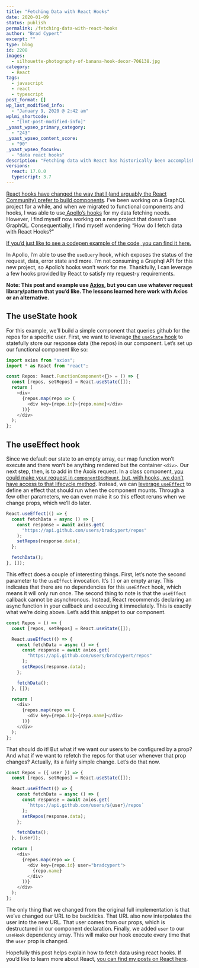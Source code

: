 ```yaml
---
title: "Fetching Data with React Hooks"
date: 2020-01-09
status: publish
permalink: /fetching-data-with-react-hooks
author: "Brad Cypert"
excerpt: ""
type: blog
id: 2208
images:
  - silhouette-photography-of-banana-hook-decor-706138.jpg
category:
  - React
tags:
  - javascript
  - react
  - typescript
post_format: []
wp_last_modified_info:
  - "January 9, 2020 @ 2:42 am"
wplmi_shortcode:
  - "[lmt-post-modified-info]"
_yoast_wpseo_primary_category:
  - "243"
_yoast_wpseo_content_score:
  - "90"
_yoast_wpseo_focuskw:
  - "data react hooks"
description: "Fetching data with React has historically been accomplished via `componentDidMount`, however, we can accomplish similar effects via useState and useEffect."
versions:
  react: 17.0.0
  typescript: 3.7
---
```


[React hooks have changed the way that I (and arguably the React Community) prefer to build components](https://reactjs.org/docs/hooks-intro.html). I’ve been working on a GraphQL project for a while, and when we migrated to functional components and hooks, I was able to use[ Apollo’s hooks](https://www.apollographql.com/docs/react/api/react-hooks/) for my data fetching needs. However, I find myself now working on a new project that doesn’t use GraphQL. Consequentially, I find myself wondering “How do I fetch data with React Hooks?”

[If you’d just like to see a codepen example of the code, you can find it here.](https://jsfiddle.net/bradcypert/jhrt40yv/6/)

In Apollo, I’m able to use the `useQuery` hook, which exposes the status of the request, data, error state and more. I’m not consuming a Graphql API for this new project, so Apollo’s hooks won’t work for me. Thankfully, I can leverage a few hooks provided by React to satisfy my request-y requirements.

**Note: This post and example use [Axios](https://github.com/axios/axios), but you can use whatever request library/pattern that you’d like. The lessons learned here work with Axios or an alternative.**

## The useState hook

For this example, we’ll build a simple component that queries github for the repos for a specific user. First, we want to leverage[ the `useState` hook](https://reactjs.org/docs/hooks-state.html) to statefully store our response data (the repos) in our component. Let’s set up our functional component like so:

```typescript
import axios from "axios";
import * as React from "react";

const Repos: React.FunctionComponent<{}> = () => {
  const [repos, setRepos] = React.useState([]);
  return (
    <div>
      {repos.map(repo => (
        <div key={repo.id}>{repo.name}</div>
      ))}
    </div>
  );
};
```

## The useEffect hook

Since we default our state to an empty array, our map function won’t execute and there won’t be anything rendered but the container `<div>`. Our next step, then, is to add in the Axois request. In a class component,[ you could make your request in `componentDidMount`, but, with hooks, we don’t have access to that lifecycle method](https://reactjs.org/docs/hooks-overview.html#effect-hook). Instead, we can [leverage `useEffect`](https://reactjs.org/docs/hooks-effect.html) to define an effect that should run when the component mounts. Through a few other parameters, we can even make it so this effect reruns when we change props, which we’ll do later.

```typescript
React.useEffect(() => {
  const fetchData = async () => {
    const response = await axios.get(
      "https://api.github.com/users/bradcypert/repos"
    );
    setRepos(response.data);
  };

  fetchData();
}, []);
```

This effect does a couple of interesting things. First, let’s note the second parameter to the `useEffect` invocation. It’s `[]` or an empty array. This indicates that there are no dependencies for this `useEffect` hook, which means it will only run once. The second thing to note is that the `useEffect` callback cannot be asynchronous. Instead, React recommends declaring an async function in your callback and executing it immediately. This is exactly what we’re doing above. Let’s add this snippet to our component.

```typescript
const Repos = () => {
  const [repos, setRepos] = React.useState([]);

  React.useEffect(() => {
    const fetchData = async () => {
      const response = await axios.get(
        "https://api.github.com/users/bradcypert/repos"
      );
      setRepos(response.data);
    };

    fetchData();
  }, []);

  return (
    <div>
      {repos.map(repo => (
        <div key={repo.id}>{repo.name}</div>
      ))}
    </div>
  );
};
```

That should do it! But what if we want our users to be configured by a prop? And what if we want to refetch the repos for that user whenever that prop changes? Actually, its a fairly simple change. Let’s do that now.

```typescript
const Repos = ({ user }) => {
  const [repos, setRepos] = React.useState([]);

  React.useEffect(() => {
    const fetchData = async () => {
      const response = await axios.get(
        `https://api.github.com/users/${user}/repos`
      );
      setRepos(response.data);
    };

    fetchData();
  }, [user]);

  return (
    <div>
      {repos.map(repo => (
        <div key={repo.id} user="bradcypert">
          {repo.name}
        </div>
      ))}
    </div>
  );
};
```

The only thing that we changed from the original full implementation is that we’ve changed our URL to be backticks. That URL also now interpolates the user into the new URL. That user comes from our props, which is destructured in our component declaration. Finally, we added `user` to our `useHook` dependency array. This will make our hook execute every time that the `user` prop is changed.

Hopefully this post helps explain how to fetch data using react hooks. If you’d like to learn more about React, [you can find my posts on React here](/tags/react).
